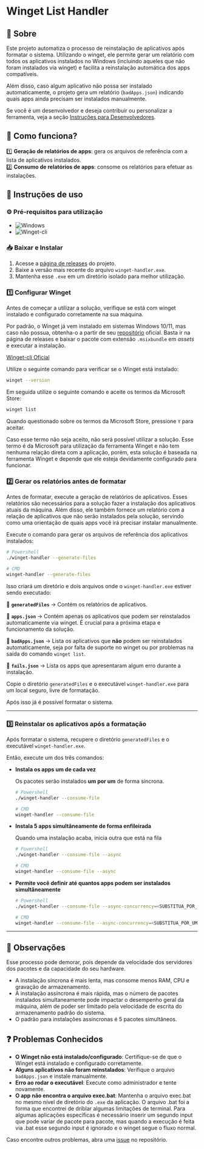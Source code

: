 # Winget List Handler

## 🔎 Sobre

Este projeto automatiza o processo de reinstalação de aplicativos após formatar o sistema. Utilizando o winget, ele permite gerar um relatório com todos os aplicativos instalados no Windows (incluindo aqueles que não foram instalados via winget) e facilita a reinstalação automática dos apps compatíveis.

Além disso, caso algum aplicativo não possa ser instalado automaticamente, o projeto gera um relatório (`badApps.json`) indicando quais apps ainda precisam ser instalados manualmente.

Se você é um desenvolvedor e deseja contribuir ou personalizar a ferramenta, veja a seção [Instruções para Desenvolvedores](https://github.com/mtpontes/winget-list-handler/blob/main/README_DEV.md).

## 📌 Como funciona?

1️⃣ **Geração de relatórios de apps**: gera os arquivos de referência com a lista de aplicativos instalados.  
2️⃣ **Consumo de relatórios de apps**: consome os relatórios para efetuar as instalações.

## 👤 Instruções de uso

### ⚙️ Pré-requisitos para utilização

- ![Windows](https://img.shields.io/badge/Windows-0078D6?style=for-the-badge&logo=windows&logoColor=white)
- ![Winget-cli](https://img.shields.io/badge/Winget_CLI-%234D4D4D.svg?style=for-the-badge&logo=windows-terminal&logoColor=white)

### 📥 Baixar e Instalar

1. Acesse a [página de releases](https://github.com/mtpontes/winget-list-handler/releases) do projeto.
2. Baixe a versão mais recente do arquivo `winget-handler.exe`.
3. Mantenha esse `.exe` em um diretório isolado para melhor utilização.

### 1️⃣ Configurar Winget

Antes de começar a utilizar a solução, verifique se está com winget instalado e configurado corretamente na sua máquina.

Por padrão, o Winget já vem instalado em sistemas Windows 10/11, mas caso não possua, obtenha-o a partir de seu [repositório](https://github.com/microsoft/winget-cli?tab=readme-ov-file) oficial. Basta ir na página de releases e baixar o pacote com extensão `.msixbundle` em _assets_ e executar a instalação.

[Winget-cli Oficial](https://github.com/microsoft/winget-cli?tab=readme-ov-file)

Utilize o seguinte comando para verificar se o Winget está instalado:

```sh
winget --version
```

Em seguida utilize o seguinte comando e aceite os termos da Microsoft Store:

```sh
winget list
```

Quando questionado sobre os termos da Microsoft Store, pressione `Y` para aceitar.

Caso esse termo não seja aceito, não será possível utilizar a solução. Esse termo é da Microsoft para utilização da
ferramenta Winget e não tem nenhuma relação direta com a aplicação, porém, esta solução é baseada na ferramenta Winget e
depende que ele esteja devidamente configurado para funcionar.

### 2️⃣ Gerar os relatórios antes de formatar

Antes de formatar, execute a geração de relatórios de aplicativos. Esses relatórios são necessários para a solução
fazer a instalação dos aplicativos atuais da máquina. Além disso, ele também fornece um relatório com a relação de
aplicativos que não serão instalados pela solução, servindo como uma orientação de quais apps você irá precisar instalar manualmente.

Execute o comando para gerar os arquivos de referência dos aplicativos instalados:

```sh
# Powershell
./winget-handler --generate-files

# CMD
winget-handler --generate-files
```

Isso criará um diretório e dois arquivos onde o `winget-handler.exe` estiver sendo executado:

📁 **`generatedFiles`** → Contém os relatórios de aplicativos.

📄 **`apps.json`** → Contém apenas os aplicativos que podem ser reinstalados automaticamente via winget. É crucial para a próxima etapa e funcionamento da solução.

📄 **`badApps.json`** → Lista os aplicativos que **não** podem ser reinstalados automaticamente, seja por falta de suporte no winget ou por problemas na saída do comando `winget list`.

📄 **`fails.json`** → Lista os apps que apresentaram algum erro durante a instalação.

Copie o diretório `generatedFiles` e o executável `winget-handler.exe` para um local seguro, livre de formatação.

Após isso já é possível formatar o sistema.

---

### 3️⃣ Reinstalar os aplicativos após a formatação

Após formatar o sistema, recupere o diretório `generatedFiles` e o executável `winget-handler.exe`.

Então, execute um dos três comandos:

- **Instala os apps um de cada vez**

  Os pacotes serão instalados **um por um** de forma síncrona.

  ```sh
  # Powershell
  ./winget-handler --consume-file

  # CMD
  winget-handler --consume-file
  ```

- **Instala 5 apps simultâneamente de forma enfileirada**

  Quando uma instalação acaba, inicia outra que está na fila

  ```sh
  # Powershell
  ./winget-handler --consume-file --async

  # CMD
  winget-handler --consume-file --async
  ```

- **Permite você definir até quantos apps podem ser instalados simultâneamente**

  ```sh
  # Powershell
  ./winget-handler --consume-file --async-concurrency=<SUBSTITUA_POR_UM_NUMERO_DE_1_A_100>

  # CMD
  winget-handler --consume-file --async-concurrency=<SUBSTITUA_POR_UM_NUMERO_DE_1_A_100>
  ```

---

## 📌 Observações

Esse processo pode demorar, pois depende da velocidade dos servidores dos pacotes e da capacidade do seu hardware.

- A instalação síncrona é mais lenta, mas consome menos RAM, CPU e gravação de armazenamento.
- A instalação assíncrona é mais rápida, mas o número de pacotes instalados simultaneamente pode impactar o desempenho geral da máquina, além de poder ser limitado pela velocidade de escrita do armazenamento padrão do sistema.
- O padrão para instalações assíncronas é 5 pacotes simultâneos.

## ❓ Problemas Conhecidos

- **O Winget não está instalado/configurado**: Certifique-se de que o Winget está instalado e configurado corretamente.
- **Alguns aplicativos não foram reinstalados**: Verifique o arquivo `badApps.json` e instale manualmente.
- **Erro ao rodar o executável**: Execute como administrador e tente novamente.
- **O app não encontra o arquivo exec.bat**: Mantenha o arquivo exec.bat no mesmo nível de diretório do ``.exe`` da aplicação. O arquivo .bat foi a forma que encontrei de driblar algumas limitações de terminal. Para algumas aplicações específicas é necessário inserir um segundo input que pode variar de pacote para pacote, mas quando a execução é feita via .bat esse segundo input é ignorado e o winget segue o fluxo normal.

Caso encontre outros problemas, abra uma [issue](https://github.com/mtpontes/winget-list-handler/issues) no repositório.
